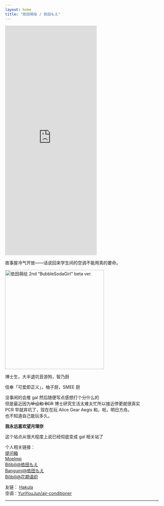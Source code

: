 ```yaml
---
layout: home
title: "依田萌绘 / 依田もえ"
---
```


<iframe height="750" src="https://ac.yunyoujun.cn" frameborder="0" border="0"></iframe>

故事屋冷气开放——话说回来学生间的空调不能用真的要命。

<img src="http://yoro.xyz/YodaMoe_v2.png" alt="依田萌绘 2nd “BubbleSodaGirl” beta ver." width="324" height="324" align="middle" />

博士生，大半退坑音游狗，智乃厨

信奉「可爱即正义」，柚子厨，SMEE 厨

没事闲的会推 gal 然后随便写点感想打个分什么的  
但是最近因为~~毕设和 BCR~~ 博士研究生活太难太忙所以接近停更就很真实  
PCR 早就弃坑了，现在在玩 Alice Gear Aegis 和，呃，明日方舟。  
也不知道自己能玩多久。

**我永远喜欢望月理奈**



这个站点从很大程度上说已经彻底变成 gal 相关站了

个人相关链接：  
[提问箱](https://www.popiask.cn/Yoda_Moe)     
[MoeImp](http://yoro.xyz/impression)   
[Bilibili@依田もえ](https://space.bilibili.com/431901596)   
[Bangumi@依田もえ](http://bgm.tv/user/523627)  
[Bilibili@花期语织](https://space.bilibili.com/12802748)

友链：
[Hakula](https://hakula.xyz)  
空调：[YunYouJun/air-conditioner](https://github.com/YunYouJun/air-conditioner)

---

